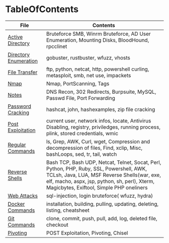 # TableOfContents

| File | Contents |
| ---- | -------- |
| [Active Directory](https://github.com/cyberwr3nch/hackthebox/blob/master/notes/commands/Active%20Directory.md) | Bruteforce SMB, Winrm Bruteforce, AD User Enumeration, Mounting Disks, BloodHound, rpcclinet |
| [Directory Enumeration](https://github.com/cyberwr3nch/hackthebox/blob/master/notes/commands/Directory%20Enumeration.md) | gobuster, rustbuster, wfuzz, vhosts |
| [File Transfer](https://github.com/cyberwr3nch/hackthebox/blob/master/notes/commands/FileTransfer.md) | ftp, python, netcat, http, powershell curling, metasploit, smb, net use, impackets |
| [Nmap](https://github.com/cyberwr3nch/hackthebox/blob/master/notes/commands/Nmap.md) | Nmap, PortScanning, Tags |
| [Notes](https://github.com/cyberwr3nch/hackthebox/blob/master/notes/commands/Notes.md) | DNS Recon, 302 Redirects, Burpsuite, MySQL, Passwd File, Port Forwarding |
| [Password Cracking](https://github.com/cyberwr3nch/hackthebox/blob/master/notes/commands/Password%20Cracking.md) | hashcat, john, hashexamples, zip file cracking |
| [Post Exploitation](https://github.com/cyberwr3nch/hackthebox/blob/master/notes/commands/PostExploitationCommands.md) | current user, network infos, locate, Antivirus Disabling, registry, priviledges, running process, plink, stored credentials, wmic | 
| [Regular Commands](https://github.com/cyberwr3nch/hackthebox/blob/master/notes/commands/Regular%20Commands.md) | ls, Grep, AWK, Curl, wget, Compression and decompression of files, Find, xclip, Misc, bashLoops, sed, tr, tail, watch |
| [Reverse Shells](https://github.com/cyberwr3nch/hackthebox/blob/master/notes/commands/Reverse%20Shell.md) | Bash TCP, Bash UDP, Netcat, Telnet, Socat, Perl, Python, PHP, Ruby, SSL, Powershell, AWK, TCLsh, Java, LUA, MSF Reverse Shells(war, exe, elf, macho, aspx, jsp, python, sh, perl), Xterm, Magicbytes, Exiftool, Simple PHP oneliners |
| [Web Attacks](https://github.com/cyberwr3nch/hackthebox/blob/master/notes/commands/WebAttacks.md) | sql-injection, login bruteforce( wfuzz, hydra) |
| [Docker Commands](https://github.com/cyberwr3nch/hackthebox/blob/master/notes/commands/Docker%20Commands.md) | installation, building, pulling, updating, deleting, listing, cheatsheet |
| [Git Commands](https://github.com/cyberwr3nch/hackthebox/blob/master/notes/commands/Git%20Commands.md) | clone, commit, push, pull, add, log, deleted file, checkout | 
| [Pivoting](https://github.com/cyberwr3nch/hackthebox/blob/master/notes/commands/Pivoting.md) | POST Exploitation, Pivoting, Chisel |
